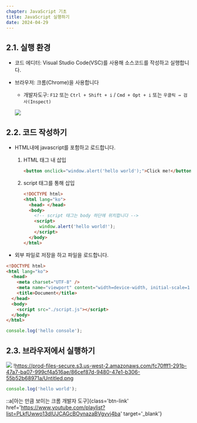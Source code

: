 ```yaml
---
chapter: JavaScript 기초
title: JavaScript 실행하기
date: 2024-04-29
---
```


## 2.1. 실행 환경

- 코드 에디터: Visual Studio Code(VSC)를 사용해 소스코드를 작성하고 실행합니다.
- 브라우저: 크롬(Chrome)을 사용합니다

  - 개발자도구: `F12` 또는 `Ctrl + Shift + i` / `Cmd + Opt + i` 또는 `우클릭 → 검사(Inspect)`

  ![](/images/javascript/chapter01/02-1.png)

## 2.2. 코드 작성하기

- HTML내에 javascript를 포함하고 로드합니다.

  1. HTML 태그 내 삽입

     ```html
     <button onclick="window.alert('hello world');">Click me!</button>
     ```

  2. script 태그를 통해 삽입

     ```html
     <!DOCTYPE html>
     <html lang="ko">
       <head> </head>
       <body>
         <!-- script 태그는 body 하단에 위치합니다 -->
         <script>
           window.alert('hello world!');
         </script>
       </body>
     </html>
     ```

- 외부 파일로 저장을 하고 파일을 로드합니다.

```html
<!DOCTYPE html>
<html lang="ko">
  <head>
    <meta charset="UTF-8" />
    <meta name="viewport" content="width=device-width, initial-scale=1.0" />
    <title>Document</title>
  </head>
  <body>
    <script src="./script.js"></script>
  </body>
</html>
```

```jsx
console.log('hello console');
```

## 2.3. 브라우저에서 실행하기

![](/images/javascript/chapter01/02-2.png)
!https://prod-files-secure.s3.us-west-2.amazonaws.com/fc70fff1-291b-47a7-ba07-999cf4a516ae/86cef87d-9480-47e1-b306-55b52b68971a/Untitled.png

```jsx
console.log('hello world');
```

::a[아는 만큼 보이는 크롬 개발자 도구]{class='btn-link' href='https://www.youtube.com/playlist?list=PLkfUwwo13dlUJCAGcBOynazaBVgvvj4ba' target='\_blank'}
